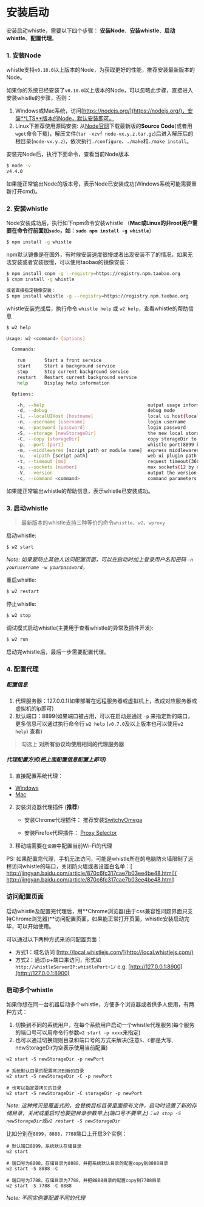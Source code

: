 # 安装启动
安装启动whistle，需要以下四个步骤： **安装Node**、**安装whistle**、**启动whistle**、**配置代理**。

### 1. 安装Node

whistle支持`v0.10.0`以上版本的Node，为获取更好的性能，推荐安装最新版本的Node。

如果你的系统已经安装了`v0.10.0`以上版本的Node，可以忽略此步骤，直接进入安装whistle的步骤，否则：

1. Windows或Mac系统，访问[https://nodejs.org/](https://nodejs.org/)，安装**LTS**版本的Node，默认安装即可。
2. Linux下推荐使用源码安装: 从[Node官网](https://nodejs.org/en/download/)下载最新版的**Source Code**(或者用`wget`命令下载)，解压文件(`tar -xzvf node-vx.y.z.tar.gz`)后进入解压后的根目录(`node-vx.y.z`)，依次执行`./configure`、`./make`和`./make install`。

安装完Node后，执行下面命令，查看当前Node版本

```sh
$ node -v
v4.4.0
```
如果能正常输出Node的版本号，表示Node已安装成功(Windows系统可能需要重新打开cmd)。


### 2. 安装whistle

Node安装成功后，执行如下npm命令安装whistle （**Mac或Linux的非root用户需要在命令行前面加`sudo`，如：`sudo npm install -g whistle`**）

```sh
$ npm install -g whistle
```


npm默认镜像是在国外，有时候安装速度很慢或者出现安装不了的情况，如果无法安装或者安装很慢，可以使用taobao的镜像安装：

```sh
$ npm install cnpm -g --registry=https://registry.npm.taobao.org
$ cnpm install -g whistle

或者直接指定镜像安装：
$ npm install whistle -g --registry=https://registry.npm.taobao.org
```

whistle安装完成后，执行命令 `whistle help` 或 `w2 help`，查看whistle的帮助信息

```sh
$ w2 help

Usage: w2 <command> [options]

  Commands:

    run       Start a front service
    start     Start a background service
    stop      Stop current background service
    restart   Restart current background service
    help      Display help information

  Options:

    -h, --help                                      output usage information
    -d, --debug                                     debug mode
    -l, --localUIHost [hostname]                    local ui host(local.whistlejs.com by default)
    -n, --username [username]                       login username
    -w, --password [password]                       login password
    -S, --storage [newStorageDir]                   the new local storage directory
    -C, --copy [storageDir]                         copy storageDir to newStorageDir
    -p, --port [port]                               whistle port(8899 by default)
    -m, --middlewares [script path or module name]  express middlewares path(as: xx,yy/zz.js)
    -u, --uipath [script path]                      web ui plugin path
    -t, --timeout [ms]                              request timeout(36000 ms by default)
    -s, --sockets [number]                          max sockets(12 by default)
    -V, --version                                   output the version number
    -c, --command <command>                         command parameters ("node --harmony")

```

如果能正常输出whistle的帮助信息，表示whistle已安装成功。


### 3. 启动whistle

>最新版本的whistle支持三种等价的命令`whistle`、`w2`、`wproxy`

启动whistle:
```sh
$ w2 start
```

*Note: 如果要防止其他人访问配置页面，可以在启动时加上登录用户名和密码 `-n yourusername -w yourpassword`。*

重启whsitle:
```sh
$ w2 restart
```

停止whistle:
```sh
$ w2 stop
```

调试模式启动whistle(主要用于查看whistle的异常及插件开发):
```sh
$ w2 run
```

启动完whistle后，最后一步需要配置代理。

### 4. 配置代理

##### 配置信息

1. 代理服务器：127.0.0.1(如果部署在远程服务器或虚拟机上，改成对应服务器或虚拟机的ip即可)
2. 默认端口：8899(如果端口被占用，可以在启动是通过 `-p` 来指定新的端口，更多信息可以通过执行命令行 `w2 help` (`v0.7.0`及以上版本也可以使用`w2 help`) 查看)

> 勾选上 **对所有协议均使用相同的代理服务器**

##### 代理配置方式(把上面配置信息配置上即可)

1. 直接配置系统代理：　
  * [Windows](http://jingyan.baidu.com/article/0aa22375866c8988cc0d648c.html)
  * [Mac](http://jingyan.baidu.com/article/a378c960849144b3282830dc.html)

2. 安装浏览器代理插件 (**推荐**)

	* 安装Chrome代理插件： 推荐安装[SwitchyOmega](https://chrome.google.com/webstore/detail/padekgcemlokbadohgkifijomclgjgif)

	* 安装Firefox代理插件： [Proxy Selector](https://addons.mozilla.org/zh-cn/firefox/addon/proxy-selector/)

3. 移动端需要在`设置`中配置当前Wi-Fi的代理

PS: 如果配置完代理，手机无法访问，可能是whistle所在的电脑防火墙限制了远程访问whistle的端口，关闭防火墙或者设置白名单：[ http://jingyan.baidu.com/article/870c6fc317cae7b03ee4be48.html]( http://jingyan.baidu.com/article/870c6fc317cae7b03ee4be48.html)


### 访问配置页面

启动whistle及配置完代理后，用**Chrome浏览器(由于css兼容性问题界面只支持Chrome浏览器)**访问配置页面，如果能正常打开页面，whistle安装启动完毕，可以开始使用。

可以通过以下两种方式来访问配置页面：
* 方式1：域名访问 [http://local.whistlejs.com/](http://local.whistlejs.com/)
* 方式2：通过ip+端口来访问，形式如 `http://whistleServerIP:whistlePort+1/` e.g. [http://127.0.0.1:8900](http://127.0.0.1:8900)


### 启动多个whistle
如果你想在同一台机器启动多个whistle，方便多个浏览器或者供多人使用，有两种方式：

1. 切换到不同的系统用户，在每个系统用户启动一个whistle代理服务(每个服务的端口号可以用命令行参数`w2 start -p xxxx`来指定)
2. 也可以通过切换规则目录和端口号的方式来解决(注意`S`、`C`都是大写, newStorageDir为空表示使用当前配置)

```
w2 start -S newStorageDir -p newPort

# 系统默认目录的配置拷贝到新的目录
w2 start -S newStorageDir -C -p newPort

# 也可以指定要拷贝的目录
w2 start -S newStorageDir -C storageDir -p newPort
```

*Note: 这种拷贝是覆盖式的，会替换目标目录里面原有文件，启动时设置了新的存储目录，关闭或重启时也要把目录参数带上(端口号不要带上)：`w2 stop -S newStorageDir`或`w2 restart -S newStorageDir`*


比如分别在`8899`，`8888`，`7788`端口上开启3个实例：

```
# 默认端口8899，系统默认存储目录
w2 start

# 端口号为8888，存储目录为8888，并把系统默认目录的配置copy到8888目录
w2 start -S 8888 -C

# 端口号为7788，存储目录为7788，并把8888目录的配置copy到7788目录
w2 start -S 7788 -C 8888
```

*Note: 不同实例要配置不同的代理*
